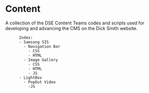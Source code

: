 Content
=======

A collection of the DSE Content Teams codes and scripts used for developing and advancing the CMS on the Dick Smith website.



          Index:
          - Samsung SIS
            - Navigation Bar
              - CSS
              - HTML
            - Image Gallery
              - CSS
              - HTML
              - JS
          - LightBox
            - PopOut Video
              -JS
            




